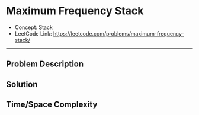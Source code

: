 # Maximum Frequency Stack

- Concept: Stack
- LeetCode Link: https://leetcode.com/problems/maximum-frequency-stack/

---

## Problem Description

## Solution

## Time/Space Complexity

